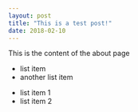 ```yaml
---
layout: post
title: "This is a test post!"
date: 2018-02-10
---
```


This is the content of the about page
* list item
* another list item
- list item 1
- list item 2